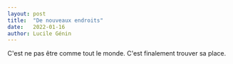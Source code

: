 ```yaml
---
layout: post
title:  "De nouveaux endroits"
date:   2022-01-16
author: Lucile Génin
---
```

C'est ne pas être comme tout le monde. C'est finalement trouver sa place.
